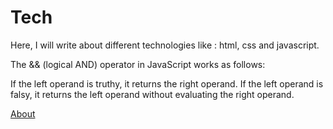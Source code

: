 # Tech

Here, I will write about different technologies like : html, css and javascript.

The && (logical AND) operator in JavaScript works as follows:

If the left operand is truthy, it returns the right operand.
If the left operand is falsy, it returns the left operand without evaluating the right operand.


[About](about.md)
